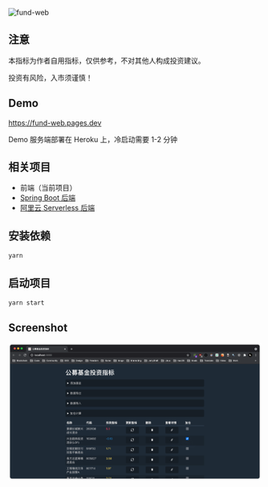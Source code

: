 ![fund-web](https://socialify.git.ci/jerryshell/fund-web/image?description=1&font=Inter&forks=1&issues=1&language=1&owner=1&pattern=Brick%20Wall&pulls=1&stargazers=1&theme=Dark)

## 注意

本指标为作者自用指标，仅供参考，不对其他人构成投资建议。

投资有风险，入市须谨慎！

## Demo

https://fund-web.pages.dev

Demo 服务端部署在 Heroku 上，冷启动需要 1-2 分钟

## 相关项目

* 前端（当前项目）
* [Spring Boot 后端](https://github.com/jerryshell/fund-server)
* [阿里云 Serverless 后端](https://github.com/jerryshell/fund-serverless-aliyun)

## 安装依赖

```bash
yarn
```

## 启动项目

```bash
yarn start
```

## Screenshot

![screenshot](screenshot/screenshot.png)
